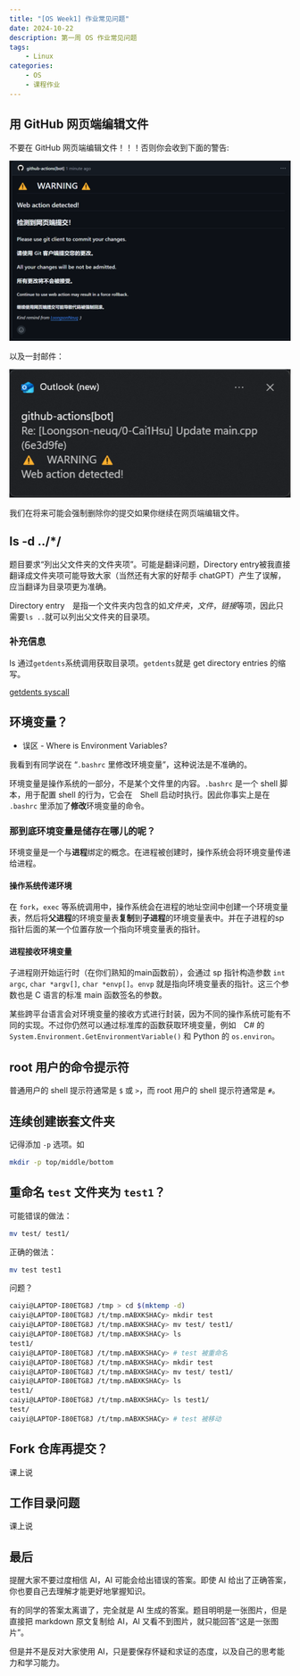 ```yaml
---
title: "[OS Week1] 作业常见问题"
date: 2024-10-22
description: 第一周 OS 作业常见问题
tags: 
    - Linux
categories:
    - OS
    - 课程作业
---
```


## 用 GitHub 网页端编辑文件

不要在 GitHub 网页端编辑文件！！！否则你会收到下面的警告:

![comment](assets/warn_comment.png)

以及一封邮件：

![email](assets/warn_email.png)

我们在将来可能会强制删除你的提交如果你继续在网页端编辑文件。

## ls -d ../*/

题目要求“列出父文件夹的文件夹项”。可能是翻译问题，Directory entry被我直接翻译成文件夹项可能导致大家（当然还有大家的好帮手 chatGPT）产生了误解，应当翻译为目录项更为准确。

Directory entry　是指一个文件夹内包含的如*文件夹*，*文件*，*链接*等项，因此只需要`ls ..`就可以列出父文件夹的目录项。

### 补充信息

ls 通过`getdents`系统调用获取目录项。`getdents`就是 get directory entries 的缩写。

[getdents syscall](https://www.man7.org/linux/man-pages/man2/getdents.2.html)

## 环境变量？

- 误区 - Where is Environment Variables?

我看到有同学说在 “`.bashrc` 里修改环境变量”，这种说法是不准确的。

环境变量是操作系统的一部分，不是某个文件里的内容。`.bashrc` 是一个 shell 脚本，用于配置 shell 的行为，它会在　Shell 启动时执行。因此你事实上是在 `.bashrc` 里添加了**修改**环境变量的命令。

### 那到底环境变量是储存在哪儿的呢？

环境变量是一个与**进程**绑定的概念。在进程被创建时，操作系统会将环境变量传递给进程。

#### 操作系统传递环境

在 `fork`，`exec` 等系统调用中，操作系统会在进程的地址空间中创建一个环境变量表，然后将**父进程**的环境变量表**复制**到**子进程**的环境变量表中。并在子进程的sp指针后面的某一个位置存放一个指向环境变量表的指针。

#### 进程接收环境变量

子进程刚开始运行时（在你们熟知的main函数前），会通过 sp 指针构造参数 `int argc`, `char *argv[]`, `char *envp[]`。`envp` 就是指向环境变量表的指针。这三个参数也是 C 语言的标准 main 函数签名的参数。

某些跨平台语言会对环境变量的接收方式进行封装，因为不同的操作系统可能有不同的实现。不过你仍然可以通过标准库的函数获取环境变量，例如　C# 的 `System.Environment.GetEnvironmentVariable()` 和 Python 的 `os.environ`。

## root 用户的命令提示符

普通用户的 shell 提示符通常是 `$` 或 `>`，而 root 用户的 shell 提示符通常是 `#`。

## 连续创建嵌套文件夹

记得添加 `-p` 选项。如

```bash
mkdir -p top/middle/bottom
```

## 重命名 `test` 文件夹为 `test1`？

可能错误的做法：

```bash
mv test/ test1/
```

正确的做法：

```bash
mv test test1
```

问题？
```bash
caiyi@LAPTOP-I80ETG8J /tmp > cd $(mktemp -d)
caiyi@LAPTOP-I80ETG8J /t/tmp.mABXKSHACy> mkdir test
caiyi@LAPTOP-I80ETG8J /t/tmp.mABXKSHACy> mv test/ test1/
caiyi@LAPTOP-I80ETG8J /t/tmp.mABXKSHACy> ls
test1/
caiyi@LAPTOP-I80ETG8J /t/tmp.mABXKSHACy> # test 被重命名
caiyi@LAPTOP-I80ETG8J /t/tmp.mABXKSHACy> mkdir test
caiyi@LAPTOP-I80ETG8J /t/tmp.mABXKSHACy> mv test/ test1/
caiyi@LAPTOP-I80ETG8J /t/tmp.mABXKSHACy> ls
test1/
caiyi@LAPTOP-I80ETG8J /t/tmp.mABXKSHACy> ls test1/
test/
caiyi@LAPTOP-I80ETG8J /t/tmp.mABXKSHACy> # test 被移动
```

## Fork 仓库再提交？

课上说

## 工作目录问题

课上说

## 最后

提醒大家不要过度相信 AI，AI 可能会给出错误的答案。即使 AI 给出了正确答案，你也要自己去理解才能更好地掌握知识。

有的同学的答案太离谱了，完全就是 AI 生成的答案。题目明明是一张图片，但是直接把 markdown 原文复制给 AI，AI 又看不到图片，就只能回答“这是一张图片”。

但是并不是反对大家使用 AI，只是要保存怀疑和求证的态度，以及自己的思考能力和学习能力。
